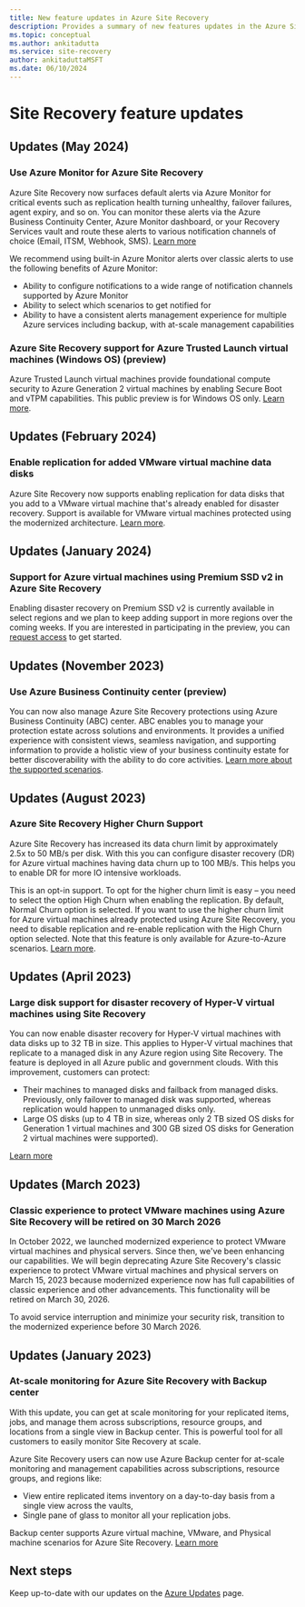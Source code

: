 ```yaml
---
title: New feature updates in Azure Site Recovery
description: Provides a summary of new features updates in the Azure Site Recovery service.
ms.topic: conceptual
ms.author: ankitadutta
ms.service: site-recovery
author: ankitaduttaMSFT
ms.date: 06/10/2024
---
```


# Site Recovery feature updates

## Updates (May 2024)

### Use Azure Monitor for Azure Site Recovery

Azure Site Recovery now surfaces default alerts via Azure Monitor for critical events such as replication health turning unhealthy, failover failures, agent expiry, and so on. You can monitor these alerts via the Azure Business Continuity Center, Azure Monitor dashboard, or your Recovery Services vault and route these alerts to various notification channels of choice (Email, ITSM, Webhook, SMS). [Learn more](site-recovery-monitor-and-troubleshoot.md)

We recommend using built-in Azure Monitor alerts over classic alerts to use the following benefits of Azure Monitor: 
- Ability to configure notifications to a wide range of notification channels supported by Azure Monitor 
- Ability to select which scenarios to get notified for 
- Ability to have a consistent alerts management experience for multiple Azure services including backup, with at-scale management capabilities 

### Azure Site Recovery support for Azure Trusted Launch virtual machines (Windows OS) (preview)

Azure Trusted Launch virtual machines provide foundational compute security to Azure Generation 2 virtual machines by enabling Secure Boot and vTPM capabilities. This public preview is for Windows OS only. [Learn more](concepts-trusted-vm.md). 


## Updates (February 2024)

### Enable replication for added VMware virtual machine data disks

Azure Site Recovery now supports enabling replication for data disks that you add to a VMware virtual machine that's already enabled for disaster recovery. Support is available for VMware virtual machines protected using the modernized architecture. [Learn more](vmware-azure-enable-replication-added-disk.md). 


## Updates (January 2024)

### Support for Azure virtual machines using Premium SSD v2 in Azure Site Recovery 

Enabling disaster recovery on Premium SSD v2 is currently available in select regions and we plan to keep adding support in more regions over the coming weeks. If you are interested in participating in the preview, you can [request access](https://forms.office.com/pages/responsepage.aspx?id=v4j5cvGGr0GRqy180BHbRxOsc7Qc-ylHvn9ZP9cSTHFUNlRUT0FSUkFHWTdFRDYzWEo4T05XWERKMC4u) to get started. 


## Updates (November 2023)

### Use Azure Business Continuity center (preview)

You can now also manage Azure Site Recovery protections using Azure Business Continuity (ABC) center. ABC enables you to manage your protection estate across solutions and environments. It provides a unified experience with consistent views, seamless navigation, and supporting information to provide a holistic view of your business continuity estate for better discoverability with the ability to do core activities. [Learn more about the supported scenarios](../business-continuity-center/business-continuity-center-support-matrix.md).

## Updates (August 2023)

### Azure Site Recovery Higher Churn Support

Azure Site Recovery has increased its data churn limit by approximately 2.5x to 50 MB/s per disk. With this you can configure disaster recovery (DR) for Azure virtual machines having data churn up to 100 MB/s. This helps you to enable DR for more IO intensive workloads. 

This is an opt-in support. To opt for the higher churn limit is easy – you need to select the option High Churn when enabling the replication. By default, Normal Churn option is selected. If you want to use the higher churn limit for Azure virtual machines already protected using Azure Site Recovery, you need to disable replication and re-enable replication with the High Churn option selected. Note that this feature is only available for Azure-to-Azure scenarios. [Learn more](concepts-azure-to-azure-high-churn-support.md).  

## Updates (April 2023)

### Large disk support for disaster recovery of Hyper-V virtual machines using Site Recovery

You can now enable disaster recovery for Hyper-V virtual machines with data disks up to 32 TB in size. This applies to Hyper-V virtual machines that replicate to a managed disk in any Azure region using Site Recovery. The feature is deployed in all Azure public and government clouds. With this improvement, customers can protect:

- Their machines to managed disks and failback from managed disks. Previously, only failover to managed disk was supported, whereas replication would happen to unmanaged disks only.
- Large OS disks (up to 4 TB in size, whereas only 2 TB sized OS disks for Generation 1 virtual machines and 300 GB sized OS disks for Generation 2 virtual machines were supported).

[Learn more](hyper-v-azure-tutorial.md) 

## Updates (March 2023)

### Classic experience to protect VMware machines using Azure Site Recovery will be retired on 30 March 2026

In October 2022, we launched modernized experience to protect VMware virtual machines and physical servers. Since then, we've been enhancing our capabilities. We will begin deprecating Azure Site Recovery's classic experience to protect VMware virtual machines and physical servers on March 15, 2023 because modernized experience now has full capabilities of classic experience and other advancements. This functionality will be retired on March 30, 2026.

To avoid service interruption and minimize your security risk, transition to the modernized experience before 30 March 2026.

## Updates (January 2023)

### At-scale monitoring for Azure Site Recovery with Backup center

With this update, you can get at scale monitoring for your replicated items, jobs, and manage them across subscriptions, resource groups, and locations from a single view in Backup center. This is powerful tool for all customers to easily monitor Site Recovery at scale. 

Azure Site Recovery users can now use Azure Backup center for at-scale monitoring and management capabilities across subscriptions, resource groups, and regions like:
- View entire replicated items inventory on a day-to-day basis from a single view across the vaults,
- Single pane of glass to monitor all your replication jobs.

Backup center supports Azure virtual machine, VMware, and Physical machine scenarios for Azure Site Recovery. [Learn more](../backup/backup-center-overview.md) 


## Next steps

Keep up-to-date with our updates on the [Azure Updates](https://azure.microsoft.com/updates/?product=site-recovery) page.
